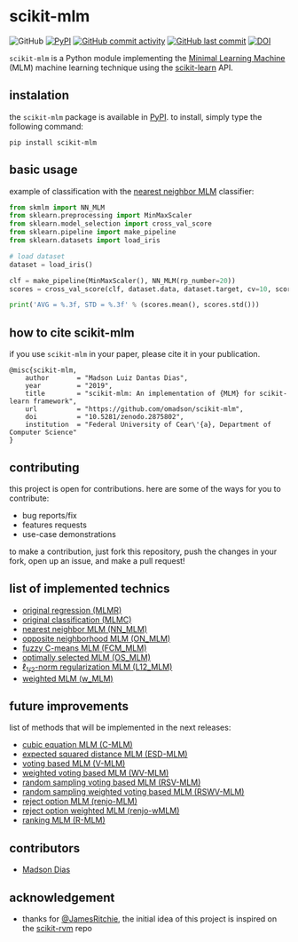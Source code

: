 # scikit-mlm

![GitHub](https://img.shields.io/github/license/omadson/scikit-mlm.svg)
[![PyPI](https://img.shields.io/pypi/v/scikit-mlm.svg)](http://pypi.org/project/scikit-mlm/)
[![GitHub commit activity](https://img.shields.io/github/commit-activity/w/omadson/scikit-mlm.svg)](https://github.com/omadson/scikit-mlm/pulse)
[![GitHub last commit](https://img.shields.io/github/last-commit/omadson/scikit-mlm.svg)](https://github.com/omadson/scikit-mlm/commit/master)
[![DOI](https://zenodo.org/badge/DOI/10.5281/zenodo.2875802.svg)](https://doi.org/10.5281/zenodo.2875802)



`scikit-mlm` is a Python module implementing the [Minimal Learning Machine][1] (MLM) machine learning technique using the [scikit-learn][2] API.

## instalation
the `scikit-mlm` package is available in [PyPI](https://pypi.org/project/scikit-mlm/). to install, simply type the following command:
```
pip install scikit-mlm
```

## basic usage
example of classification with the [nearest neighbor MLM](https://link.springer.com/article/10.1007%2Fs11063-017-9587-5#Sec9) classifier:
```Python
from skmlm import NN_MLM
from sklearn.preprocessing import MinMaxScaler
from sklearn.model_selection import cross_val_score
from sklearn.pipeline import make_pipeline
from sklearn.datasets import load_iris

# load dataset
dataset = load_iris()

clf = make_pipeline(MinMaxScaler(), NN_MLM(rp_number=20))
scores = cross_val_score(clf, dataset.data, dataset.target, cv=10, scoring='accuracy')

print('AVG = %.3f, STD = %.3f' % (scores.mean(), scores.std()))
```

## how to cite scikit-mlm
if you use `scikit-mlm` in your paper, please cite it in your publication.
```
@misc{scikit-mlm,
    author       = "Madson Luiz Dantas Dias",
    year         = "2019",
    title        = "scikit-mlm: An implementation of {MLM} for scikit-learn framework",
    url          = "https://github.com/omadson/scikit-mlm",
    doi          = "10.5281/zenodo.2875802",
    institution  = "Federal University of Cear\'{a}, Department of Computer Science" 
}
```

## contributing

this project is open for contributions. here are some of the ways for you to contribute:
 - bug reports/fix
 - features requests
 - use-case demonstrations

to make a contribution, just fork this repository, push the changes in your fork, open up an issue, and make a pull request!

## list of implemented technics
 - [original regression (MLMR)](https://doi.org/10.1016/j.neucom.2014.11.073)
 - [original classification (MLMC)](https://doi.org/10.1016/j.neucom.2014.11.073)
 - [nearest neighbor MLM (NN_MLM)](https://link.springer.com/article/10.1007%2Fs11063-017-9587-5#Sec9)
 - [opposite neighborhood MLM (ON_MLM)](https://www.elen.ucl.ac.be/Proceedings/esann/esannpdf/es2018-198.pdf)
 - [fuzzy C-means MLM (FCM_MLM)](https://doi.org/10.1007/978-3-319-95312-0_34)
 - [optimally selected MLM (OS_MLM)](https://doi.org/10.1007/978-3-030-03493-1_70)
 - [&ell;<sub>1/2</sub>-norm regularization MLM (L12_MLM)](https://doi.org/10.1109/BRACIS.2018.00043)
 - [weighted MLM (w_MLM)](https://doi.org/10.1007/978-3-319-26532-2_61)



## future improvements

list of methods that will be implemented in the next releases:
 - [cubic equation MLM (C-MLM)](https://link.springer.com/article/10.1007%2Fs11063-017-9587-5#Sec10)
 - [expected squared distance MLM (ESD-MLM)](https://doi.org/10.1007/978-3-319-26532-2_62)
 - [voting based MLM (V-MLM)](https://link.springer.com/article/10.1007%2Fs11063-017-9587-5#Sec11)
 - [weighted voting based MLM (WV-MLM)](https://link.springer.com/article/10.1007%2Fs11063-017-9587-5#Sec11)
 - [random sampling voting based MLM (RSV-MLM)](https://link.springer.com/article/10.1007%2Fs11063-017-9587-5#Sec11)
 - [random sampling weighted voting based MLM (RSWV-MLM)](https://link.springer.com/article/10.1007%2Fs11063-017-9587-5#Sec11)
 - [reject option MLM (renjo-MLM)](https://doi.org/10.1109/BRACIS.2016.078)
 - [reject option weighted MLM (renjo-wMLM)](https://doi.org/10.1109/BRACIS.2016.078)
 - [ranking MLM (R-MLM)](https://doi.org/10.1109/BRACIS.2015.39)

<!-- #### regression
 - [ ] [regularized M-FOCUSS MLM (RMF_MLM)]() -->

<!-- ### speed up
### missing values
### ensemble 
### reject option
### ranking -->

## contributors
 - [Madson Dias](https://github.com/omadson)

## acknowledgement
 - thanks for [@JamesRitchie](https://github.com/JamesRitchie), the initial idea of this project is inspired on the [scikit-rvm](https://github.com/JamesRitchie/scikit-rvm) repo


[1]: https://doi.org/10.1016/j.neucom.2014.11.073
[2]: http://scikit-learn.org/
[3]: https://doi.org/10.1007/s11063-017-9587-5#
